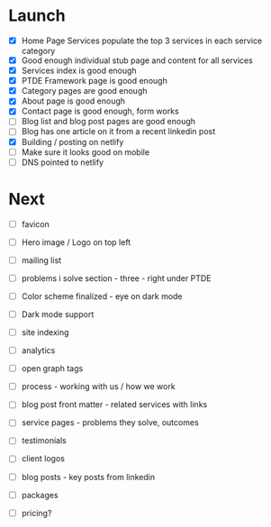 # Launch

- [x] Home Page Services populate the top 3 services in each service category
- [x] Good enough individual stub page and content for all services
- [x] Services index is good enough
- [x] PTDE Framework page is good enough
- [x] Category pages are good enough
- [x] About page is good enough
- [x] Contact page is good enough, form works
- [ ] Blog list and blog post pages are good enough
- [ ] Blog has one article on it from a recent linkedin post
- [x] Building / posting on netlify
- [ ] Make sure it looks good on mobile
- [ ] DNS pointed to netlify

# Next

- [ ] favicon
- [ ] Hero image / Logo on top left
- [ ] mailing list
- [ ] problems i solve section - three - right under PTDE
- [ ] Color scheme finalized - eye on dark mode
- [ ] Dark mode support
- [ ] site indexing
- [ ] analytics
- [ ] open graph tags
- [ ] process - working with us / how we work
- [ ] blog post front matter - related services with links
- [ ] service pages - problems they solve, outcomes
- [ ] testimonials
- [ ] client logos
- [ ] blog posts - key posts from linkedin
- [ ] packages
- [ ] pricing?

